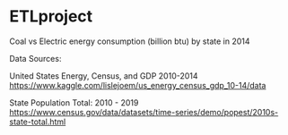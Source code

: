 # ETLproject

Coal vs Electric energy consumption (billion btu) by state in 2014

Data Sources:

United States Energy, Census, and GDP 2010-2014
https://www.kaggle.com/lislejoem/us_energy_census_gdp_10-14/data

State Population Total: 2010 - 2019
https://www.census.gov/data/datasets/time-series/demo/popest/2010s-state-total.html
